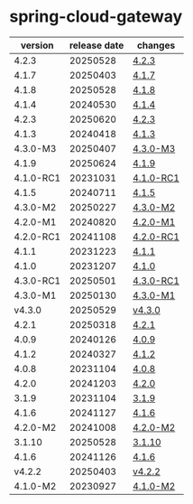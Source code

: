 # spring-cloud-gateway	


|version|release date|changes|
|---|---|---|
|4.2.3|20250528|[4.2.3](./4.2.3-20250528.md)|
|4.1.7|20250403|[4.1.7](./4.1.7-20250403.md)|
|4.1.8|20250528|[4.1.8](./4.1.8-20250528.md)|
|4.1.4|20240530|[4.1.4](./4.1.4-20240530.md)|
|4.2.3|20250620|[4.2.3](./4.2.3-20250620.md)|
|4.1.3|20240418|[4.1.3](./4.1.3-20240418.md)|
|4.3.0-M3|20250407|[4.3.0-M3](./4.3.0-M3-20250407.md)|
|4.1.9|20250624|[4.1.9](./4.1.9-20250624.md)|
|4.1.0-RC1|20231031|[4.1.0-RC1](./4.1.0-RC1-20231031.md)|
|4.1.5|20240711|[4.1.5](./4.1.5-20240711.md)|
|4.3.0-M2|20250227|[4.3.0-M2](./4.3.0-M2-20250227.md)|
|4.2.0-M1|20240820|[4.2.0-M1](./4.2.0-M1-20240820.md)|
|4.2.0-RC1|20241108|[4.2.0-RC1](./4.2.0-RC1-20241108.md)|
|4.1.1|20231223|[4.1.1](./4.1.1-20231223.md)|
|4.1.0|20231207|[4.1.0](./4.1.0-20231207.md)|
|4.3.0-RC1|20250501|[4.3.0-RC1](./4.3.0-RC1-20250501.md)|
|4.3.0-M1|20250130|[4.3.0-M1](./4.3.0-M1-20250130.md)|
|v4.3.0|20250529|[v4.3.0](./v4.3.0-20250529.md)|
|4.2.1|20250318|[4.2.1](./4.2.1-20250318.md)|
|4.0.9|20240126|[4.0.9](./4.0.9-20240126.md)|
|4.1.2|20240327|[4.1.2](./4.1.2-20240327.md)|
|4.0.8|20231104|[4.0.8](./4.0.8-20231104.md)|
|4.2.0|20241203|[4.2.0](./4.2.0-20241203.md)|
|3.1.9|20231104|[3.1.9](./3.1.9-20231104.md)|
|4.1.6|20241127|[4.1.6](./4.1.6-20241127.md)|
|4.2.0-M2|20241008|[4.2.0-M2](./4.2.0-M2-20241008.md)|
|3.1.10|20250528|[3.1.10](./3.1.10-20250528.md)|
|4.1.6|20241126|[4.1.6](./4.1.6-20241126.md)|
|v4.2.2|20250403|[v4.2.2](./v4.2.2-20250403.md)|
|4.1.0-M2|20230927|[4.1.0-M2](./4.1.0-M2-20230927.md)|
